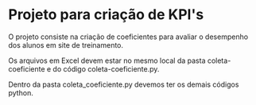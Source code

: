 # Projeto para criação de KPI's

  O projeto consiste na criação de coeficientes para avaliar o desempenho dos alunos em site de treinamento. 
  
  Os arquivos em Excel devem estar no mesmo local da pasta coleta-coeficiente e do código coleta-coeficiente.py. 
  
  Dentro da pasta coleta_coeficiente.py devemos ter os demais códigos python. 
